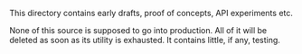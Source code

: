 This directory contains early drafts, proof of concepts, API experiments etc.

None of this source is supposed to go into production. All of it will be
deleted as soon as its utility is exhausted. It contains little, if any,
testing.
